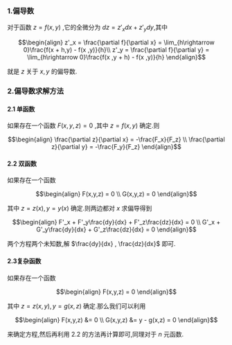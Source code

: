 ### 1.偏导数
对于函数 $z = f(x,y)$ ,它的全微分为 $dz = z'_x dx + z'_y dy$,其中

$$\begin{align}
    z'_x = \frac{\partial f}{\partial x} = \lim_{h\rightarrow 0}\frac{f(x + h,y) - f(x ,y)}{h}\\
    z'_y = \frac{\partial f}{\partial y} = \lim_{h\rightarrow 0}\frac{f(x ,y + h) - f(x ,y)}{h}
\end{align}$$

就是 $z$ 关于 $x,y$ 的偏导数.

### 2.偏导数求解方法
#### 2.1 单函数
如果存在一个函数 $F(x,y,z) = 0$ ,其中 $z = f(x,y)$ 确定.则

$$\begin{align}
    \frac{\partial z}{\partial x} = -\frac{F_x}{F_z} \\
    \frac{\partial z}{\partial y} = -\frac{F_y}{F_z}
\end{align}$$

#### 2.2 双函数
如果存在一个函数 

$$\begin{align}
    F(x,y,z) = 0 \\
    G(x,y,z) = 0
\end{align}$$

其中 $z = z(x) , y= y(x)$ 确定.则两边都对 $x$ 求偏导得到

$$\begin{align}
    F'_x + F'_y\frac{dy}{dx} + F'_z\frac{dz}{dx} = 0 \\
    G'_x + G'_y\frac{dy}{dx} + G'_z\frac{dz}{dx} = 0
\end{align}$$

两个方程两个未知数,解 $\frac{dy}{dx} , \frac{dz}{dx}$ 即可.

#### 2.3复杂函数
如果存在一个函数 

$$\begin{align}
    F(x,y,z) = 0 
\end{align}$$

其中 $z = z(x,y) , y= g(x,z)$ 确定.那么我们可以利用

$$\begin{align}
    F(x,y,z) &= 0 \\
    G(x,y,z) &= y - g(x,z) = 0
\end{align}$$

来确定方程,然后再利用 $2.2$ 的方法再计算即可,同理对于 $n$ 元函数.